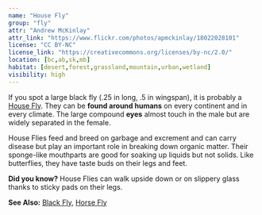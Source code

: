 ```yaml
---
name: "House Fly"
group: "fly"
attr: "Andrew McKinlay"
attr_link: "https://www.flickr.com/photos/apmckinlay/18022028101"
license: "CC BY-NC"
license_link: "https://creativecommons.org/licenses/by-nc/2.0/"
location: [bc,ab,sk,mb]
habitat: [desert,forest,grassland,mountain,urban,wetland]
visibility: high
---
```

If you spot a large black fly (.25 in long, .5 in wingspan), it is probably a [House Fly](/insects/housefly/). They can be **found around humans** on every continent and in every climate.  The large compound **eyes** almost touch in the male but are widely separated in the female.

House Flies feed and breed on garbage and excrement and can carry disease but play an important role in breaking down organic matter. Their sponge-like mouthparts are good for soaking up liquids but not solids. Like butterflies, they have taste buds on their legs and feet.

**Did you know?** House Flies can walk upside down or on slippery glass thanks to sticky pads on their legs.

<!-- generated, do not edit -->
**See Also:**
[Black Fly](/insects/blackfly/),
[Horse Fly](/insects/horsefly/)
